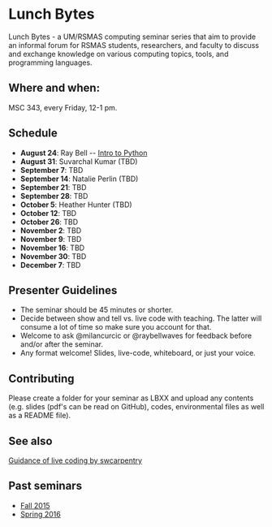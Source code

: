 # Lunch Bytes

Lunch Bytes - a UM/RSMAS computing seminar series 
that aim to provide an informal forum for RSMAS students, 
researchers, and faculty to discuss and exchange knowledge
on various computing topics, tools, and programming languages.

## Where and when:

MSC 343, every Friday, 12-1 pm.

## Schedule

* **August 24**: Ray Bell -- [Intro to Python](https://github.com/milancurcic/lunch-bytes/tree/master/Fall_2018/LB14)
* **August 31**: Suvarchal Kumar (TBD)
* **September 7**: TBD
* **September 14**: Natalie Perlin (TBD)
* **September 21**: TBD
* **September 28**: TBD
* **October 5**: Heather Hunter (TBD)
* **October 12**: TBD
* **October 26**: TBD
* **November 2**: TBD
* **November 9**: TBD
* **November 16**: TBD
* **November 30**: TBD
* **December 7**: TBD

## Presenter Guidelines

* The seminar should be 45 minutes or shorter.
* Decide between show and tell vs. live code with teaching. The latter will consume a lot of time so make sure you account for that.
* Welcome to ask @milancurcic or @raybellwaves for feedback before and/or after the seminar.
* Any format welcome! Slides, live-code, whiteboard, or just your voice.

## Contributing

Please create a folder for your seminar as LBXX and upload any contents (e.g. slides (pdf's can be read on GitHub), codes, environmental files as well as a README file).

## See also

[Guidance of live coding by swcarpentry](http://swcarpentry.github.io/swc-releases/2017.02/instructor-training/13-live/)

## Past seminars

* [Fall 2015](https://github.com/milancurcic/lunch-bytes/tree/master/Fall_2015)
* [Spring 2016](https://github.com/milancurcic/lunch-bytes/tree/master/Spring_2016)
